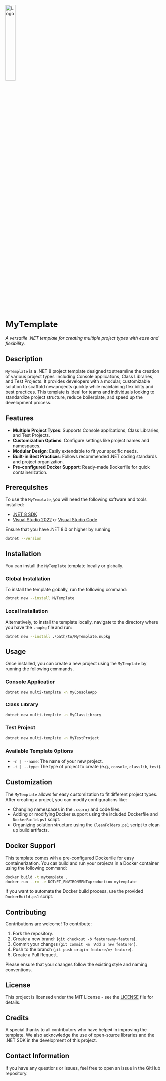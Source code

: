 
<img src="https://raw.githubusercontent.com/mdelgert/MyTemplate/refs/heads/main/Images/logo1.png?raw=true" alt="Logo" width="25%">

# MyTemplate

*A versatile .NET template for creating multiple project types with ease and flexibility.*

## Description

`MyTemplate` is a .NET 8 project template designed to streamline the creation of various project types, including Console applications, Class Libraries, and Test Projects. It provides developers with a modular, customizable solution to scaffold new projects quickly while maintaining flexibility and best practices. This template is ideal for teams and individuals looking to standardize project structure, reduce boilerplate, and speed up the development process.

## Features

- **Multiple Project Types**: Supports Console applications, Class Libraries, and Test Projects.
- **Customization Options**: Configure settings like project names and namespaces.
- **Modular Design**: Easily extendable to fit your specific needs.
- **Built-in Best Practices**: Follows recommended .NET coding standards and project organization.
- **Pre-configured Docker Support**: Ready-made Dockerfile for quick containerization.

## Prerequisites

To use the `MyTemplate`, you will need the following software and tools installed:

- [.NET 8 SDK](https://dotnet.microsoft.com/en-us/download/dotnet/8.0)
- [Visual Studio 2022](https://visualstudio.microsoft.com/) or [Visual Studio Code](https://code.visualstudio.com/)

Ensure that you have .NET 8.0 or higher by running:

```bash
dotnet --version
```

## Installation

You can install the `MyTemplate` template locally or globally.

### Global Installation

To install the template globally, run the following command:

```bash
dotnet new --install MyTemplate
```

### Local Installation

Alternatively, to install the template locally, navigate to the directory where you have the `.nupkg` file and run:

```bash
dotnet new --install ./path/to/MyTemplate.nupkg
```

## Usage

Once installed, you can create a new project using the `MyTemplate` by running the following commands.

### Console Application

```bash
dotnet new multi-template -n MyConsoleApp
```

### Class Library

```bash
dotnet new multi-template -n MyClassLibrary
```

### Test Project

```bash
dotnet new multi-template -n MyTestProject
```

### Available Template Options

- `-n | --name`: The name of your new project.
- `-t | --type`: The type of project to create (e.g., `console`, `classlib`, `test`).

## Customization

The `MyTemplate` allows for easy customization to fit different project types. After creating a project, you can modify configurations like:

- Changing namespaces in the `.csproj` and code files.
- Adding or modifying Docker support using the included Dockerfile and `DockerBuild.ps1` script.
- Organizing solution structure using the `CleanFolders.ps1` script to clean up build artifacts.

## Docker Support

This template comes with a pre-configured Dockerfile for easy containerization. You can build and run your projects in a Docker container using the following command:

```bash
docker build -t mytemplate .
docker run --rm -e DOTNET_ENVIRONMENT=production mytemplate
```

If you want to automate the Docker build process, use the provided `DockerBuild.ps1` script.

## Contributing

Contributions are welcome! To contribute:

1. Fork the repository.
2. Create a new branch (`git checkout -b feature/my-feature`).
3. Commit your changes (`git commit -m 'Add a new feature'`).
4. Push to the branch (`git push origin feature/my-feature`).
5. Create a Pull Request.

Please ensure that your changes follow the existing style and naming conventions.

## License

This project is licensed under the MIT License - see the [LICENSE](LICENSE) file for details.

## Credits

A special thanks to all contributors who have helped in improving the template. We also acknowledge the use of open-source libraries and the .NET SDK in the development of this project.

## Contact Information

If you have any questions or issues, feel free to open an issue in the GitHub repository.